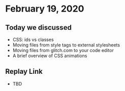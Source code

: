 # February 19, 2020

## Today we discussed 
- CSS: ids vs classes
- Moving files from style tags to external stylesheets
- Moving files from glitch.com to your code editor
- A brief overview of CSS animations

## Replay Link
- TBD
